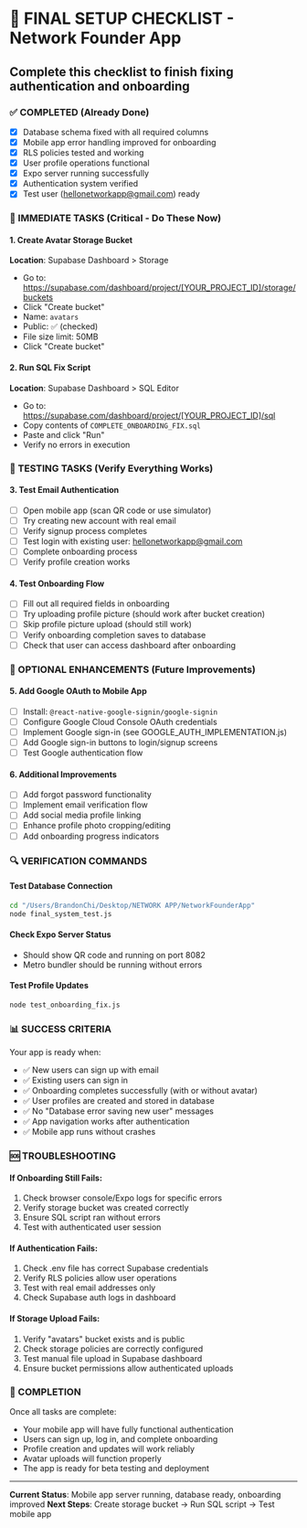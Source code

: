 # 🎯 FINAL SETUP CHECKLIST - Network Founder App
## Complete this checklist to finish fixing authentication and onboarding

### ✅ COMPLETED (Already Done)
- [x] Database schema fixed with all required columns
- [x] Mobile app error handling improved for onboarding
- [x] RLS policies tested and working
- [x] User profile operations functional
- [x] Expo server running successfully
- [x] Authentication system verified
- [x] Test user (hellonetworkapp@gmail.com) ready

### 🔧 IMMEDIATE TASKS (Critical - Do These Now)

#### 1. Create Avatar Storage Bucket
**Location**: Supabase Dashboard > Storage
- Go to: https://supabase.com/dashboard/project/[YOUR_PROJECT_ID]/storage/buckets
- Click "Create bucket"
- Name: `avatars`
- Public: ✅ (checked)
- File size limit: 50MB
- Click "Create bucket"

#### 2. Run SQL Fix Script
**Location**: Supabase Dashboard > SQL Editor
- Go to: https://supabase.com/dashboard/project/[YOUR_PROJECT_ID]/sql
- Copy contents of `COMPLETE_ONBOARDING_FIX.sql`
- Paste and click "Run"
- Verify no errors in execution

### 📱 TESTING TASKS (Verify Everything Works)

#### 3. Test Email Authentication
- [ ] Open mobile app (scan QR code or use simulator)
- [ ] Try creating new account with real email
- [ ] Verify signup process completes
- [ ] Test login with existing user: hellonetworkapp@gmail.com
- [ ] Complete onboarding process
- [ ] Verify profile creation works

#### 4. Test Onboarding Flow
- [ ] Fill out all required fields in onboarding
- [ ] Try uploading profile picture (should work after bucket creation)
- [ ] Skip profile picture upload (should still work)
- [ ] Verify onboarding completion saves to database
- [ ] Check that user can access dashboard after onboarding

### 🚀 OPTIONAL ENHANCEMENTS (Future Improvements)

#### 5. Add Google OAuth to Mobile App
- [ ] Install: `@react-native-google-signin/google-signin`
- [ ] Configure Google Cloud Console OAuth credentials
- [ ] Implement Google sign-in (see GOOGLE_AUTH_IMPLEMENTATION.js)
- [ ] Add Google sign-in buttons to login/signup screens
- [ ] Test Google authentication flow

#### 6. Additional Improvements
- [ ] Add forgot password functionality
- [ ] Implement email verification flow
- [ ] Add social media profile linking
- [ ] Enhance profile photo cropping/editing
- [ ] Add onboarding progress indicators

### 🔍 VERIFICATION COMMANDS

#### Test Database Connection
```bash
cd "/Users/BrandonChi/Desktop/NETWORK APP/NetworkFounderApp"
node final_system_test.js
```

#### Check Expo Server Status
- Should show QR code and running on port 8082
- Metro bundler should be running without errors

#### Test Profile Updates
```bash
node test_onboarding_fix.js
```

### 📊 SUCCESS CRITERIA

Your app is ready when:
- ✅ New users can sign up with email
- ✅ Existing users can sign in
- ✅ Onboarding completes successfully (with or without avatar)
- ✅ User profiles are created and stored in database
- ✅ No "Database error saving new user" messages
- ✅ App navigation works after authentication
- ✅ Mobile app runs without crashes

### 🆘 TROUBLESHOOTING

#### If Onboarding Still Fails:
1. Check browser console/Expo logs for specific errors
2. Verify storage bucket was created correctly
3. Ensure SQL script ran without errors
4. Test with authenticated user session

#### If Authentication Fails:
1. Check .env file has correct Supabase credentials
2. Verify RLS policies allow user operations
3. Test with real email addresses only
4. Check Supabase auth logs in dashboard

#### If Storage Upload Fails:
1. Verify "avatars" bucket exists and is public
2. Check storage policies are correctly configured
3. Test manual file upload in Supabase dashboard
4. Ensure bucket permissions allow authenticated uploads

### 🎉 COMPLETION

Once all tasks are complete:
- Your mobile app will have fully functional authentication
- Users can sign up, log in, and complete onboarding
- Profile creation and updates will work reliably
- Avatar uploads will function properly
- The app is ready for beta testing and deployment

---

**Current Status**: Mobile app server running, database ready, onboarding improved
**Next Steps**: Create storage bucket → Run SQL script → Test mobile app
